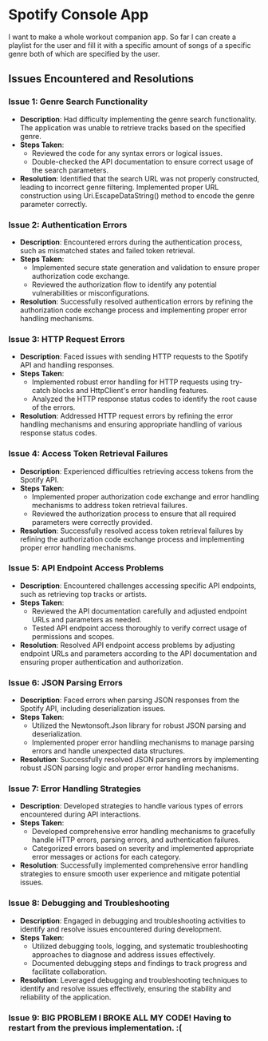 # Spotify Console App

I want to make a whole workout companion app. So far I can create a playlist for the user and fill it with a specific amount of songs of a specific genre both of which are specified by the user. 

## Issues Encountered and Resolutions

### Issue 1: Genre Search Functionality
- **Description**: Had difficulty implementing the genre search functionality. The application was unable to retrieve tracks based on the specified genre.
- **Steps Taken**:
  - Reviewed the code for any syntax errors or logical issues.
  - Double-checked the API documentation to ensure correct usage of the search parameters.
- **Resolution**: Identified that the search URL was not properly constructed, leading to incorrect genre filtering. Implemented proper URL construction using Uri.EscapeDataString() method to encode the genre parameter correctly.

### Issue 2: Authentication Errors
- **Description**: Encountered errors during the authentication process, such as mismatched states and failed token retrieval.
- **Steps Taken**:
  - Implemented secure state generation and validation to ensure proper authorization code exchange.
  - Reviewed the authorization flow to identify any potential vulnerabilities or misconfigurations.
- **Resolution**: Successfully resolved authentication errors by refining the authorization code exchange process and implementing proper error handling mechanisms.

### Issue 3: HTTP Request Errors
- **Description**: Faced issues with sending HTTP requests to the Spotify API and handling responses.
- **Steps Taken**:
  - Implemented robust error handling for HTTP requests using try-catch blocks and HttpClient's error handling features.
  - Analyzed the HTTP response status codes to identify the root cause of the errors.
- **Resolution**: Addressed HTTP request errors by refining the error handling mechanisms and ensuring appropriate handling of various response status codes.

### Issue 4: Access Token Retrieval Failures
- **Description**: Experienced difficulties retrieving access tokens from the Spotify API.
- **Steps Taken**:
  - Implemented proper authorization code exchange and error handling mechanisms to address token retrieval failures.
  - Reviewed the authorization process to ensure that all required parameters were correctly provided.
- **Resolution**: Successfully resolved access token retrieval failures by refining the authorization code exchange process and implementing proper error handling mechanisms.

### Issue 5: API Endpoint Access Problems
- **Description**: Encountered challenges accessing specific API endpoints, such as retrieving top tracks or artists.
- **Steps Taken**:
  - Reviewed the API documentation carefully and adjusted endpoint URLs and parameters as needed.
  - Tested API endpoint access thoroughly to verify correct usage of permissions and scopes.
- **Resolution**: Resolved API endpoint access problems by adjusting endpoint URLs and parameters according to the API documentation and ensuring proper authentication and authorization.

### Issue 6: JSON Parsing Errors
- **Description**: Faced errors when parsing JSON responses from the Spotify API, including deserialization issues.
- **Steps Taken**:
  - Utilized the Newtonsoft.Json library for robust JSON parsing and deserialization.
  - Implemented proper error handling mechanisms to manage parsing errors and handle unexpected data structures.
- **Resolution**: Successfully resolved JSON parsing errors by implementing robust JSON parsing logic and proper error handling mechanisms.

### Issue 7: Error Handling Strategies
- **Description**: Developed strategies to handle various types of errors encountered during API interactions.
- **Steps Taken**:
  - Developed comprehensive error handling mechanisms to gracefully handle HTTP errors, parsing errors, and authentication failures.
  - Categorized errors based on severity and implemented appropriate error messages or actions for each category.
- **Resolution**: Successfully implemented comprehensive error handling strategies to ensure smooth user experience and mitigate potential issues.

### Issue 8: Debugging and Troubleshooting
- **Description**: Engaged in debugging and troubleshooting activities to identify and resolve issues encountered during development.
- **Steps Taken**:
  - Utilized debugging tools, logging, and systematic troubleshooting approaches to diagnose and address issues effectively.
  - Documented debugging steps and findings to track progress and facilitate collaboration.
- **Resolution**: Leveraged debugging and troubleshooting techniques to identify and resolve issues effectively, ensuring the stability and reliability of the application.

### Issue 9: BIG PROBLEM I BROKE ALL MY CODE! Having to restart from the previous implementation. :(


